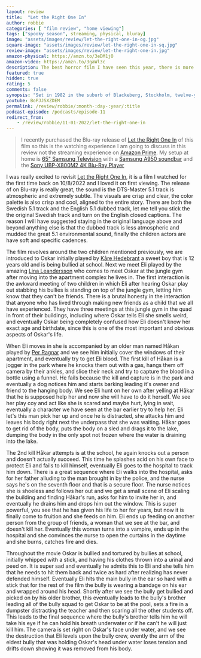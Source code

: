 ```yaml
---
layout: review
title:  "Let the Right One In"
author: robbie
categories: [ "film review", "home viewing"]
tags: ["spooky season", streaming, physical, bluray]
image: "assets/images/review/let-the-right-one-in-og.jpg"
square-image: "assets/images/review/let-the-right-one-in-sq.jpg"
review-image: "assets/images/review/let-the-right-one-in.jpg"
amazon-physical: https://amzn.to/3eDM1jO
amazon-video: https://amzn.to/3gaWl3c
description: The best horror film I have seen this year, there is more humanity, intimacy and believable scenes in this film then in all the others I have watched.
featured: true
hidden: true
rating: 5
comments: false
synopsis: "Set in 1982 in the suburb of Blackeberg, Stockholm, twelve-year-old Oskar is a lonely outsider, bullied at school by his classmates; at home, Oskar dreams of revenge against a trio of bullies. He befriends his twelve-year-old, next-door neighbor Eli, who only appears at night in the snow-covered playground outside their building."  
youtube: BoPJJSXZDEM
permalink: /review/robbie/:month-:day-:year/:title
podcast-episode: /podcasts/episode-11
redirect_from:
    - /review/robbie/11-01-2022/let-the-right-one-in
---
```

> I recently purchased the Blu-ray release of <a href="https://amzn.to/3eDM1jO">Let the Right One In</a> of this film so this is the watching experience I am going to discuss in this review not the streaming experience on <a href="https://amzn.to/3gaWl3c">Amazon Prime</a>.  My setup at home is  <a href="https://amzn.to/3eMhnV3">65" Samsung Television</a> with a <a href="https://amzn.to/3Ljd8wh">Samsung A950 soundbar</a> and the <a href="https://amzn.to/3LBgyuL">Sony UBP-X800M2 4K Blu-Ray Player</a>

I was really excited to revisit <a href="https://www.imdb.com/title/tt1139797/">Let the Right One In</a>, it is a film I watched for the first time back on 10/8/2022 and I loved it on first viewing.  The release of on Blu-ray is really great, the sound is the DTS-Master 5.1 track is atmospheric and extremely subtle.  The visuals are crisp and clear, the color palette is also crisp and cool, aligned to the entire story.  There are both the Swedish 5.1 track and the English 5.1 dubbed track, let me tell you stick the the original Swedish track and turn on the English closed captions.  The reason I will have suggested staying in the original language above and beyond anything else is that the dubbed track is less atmospheric and mudded the great 5.1 environmental sound, finally the children actors are have soft and specific cadences.

The film revolves around the two children mentioned previously, we are introduced to Oskar initially played by <a href="https://www.imdb.com/name/nm2968765/">Kåre Hedebrant</a> a sweet boy that is 12 years old and is being bullied at school.  Next we meet Eli played by the amazing <a href="https://www.imdb.com/name/nm2968351/">Lina Leandersson</a> who comes to meet Oskar at the jungle gym after moving into the apartment complex he lives in.  The first interaction is the awkward meeting of two children in which Eli after hearing Oskar play out stabbing his bullies is standing on top of the jungle gym, letting him know that they can't be friends.  There is a brutal honesty in the interaction that anyone who has lived through making new friends as a child that we all have experienced. They have three meetings at this jungle gym in the quad in front of their buildings, including where Oskar tells Eli she smells weird, and eventually Oskar being completely confused how Eli doesn't know her exact age and birthdate, since this is one of the most important and obvious aspects of Oskar's life.  

When Eli moves in she is accompanied by an older man named Håkan played by <a href="https://www.imdb.com/name/nm0706537/">Per Ragnar</a> and we see him initially cover the windows of their apartment, and eventually try to get Eli blood.  The first kill of Håkan is a jogger in the park where he knocks them out with a gas, hangs them off camera by their ankles, and slice their neck and try to capture the blood in a bottle using a funnel.  He fails because the kill and capture is in the park and eventually a dog notices him and starts barking leading it's owner and friend to the hanging body.  We see Eli hunt on her own after yelling at Håkar that he is supposed help her and now she will have to do it herself.  We see her play coy and act like she is scared and maybe hurt, lying in wait, eventually a character we have seen at the bar earlier try to help her.  Eli let's this man pick her up and once he is distracted, she attacks him and leaves his body right next the underpass that she was waiting.  Håkar goes to get rid of the body, puts the body on a sled and drags it to the lake, dumping the body in the only spot not frozen where the water is draining into the lake.  

The 2nd kill Håkar attempts is at the school, he again knocks out a person and doesn't actually succeed.  This time he splashes acid on his own face to protect Eli and fails to kill himself, eventually Eli goes to the hospital to track him down.  There is a great sequence where Eli walks into the hospital, asks for her father alluding to the man brought in by the police, and the nurse says he's on the seventh floor and that is a secure floor.  The nurse notices she is shoeless and follows her out and we get a small scene of Eli scaling the building and finding Håkar's run, asks for him to invite her in, and eventually he drains him and drops him out the window.  This is super powerful, you see that he has given his life to her for years, but now it is finally come to fruition and she feeds on him. Eli ends up feeding on another person from the group of friends, a woman that we see at the bar, and doesn't kill her.  Eventually this woman turns into a vampire, ends up in the hospital and she convinces the nurse to open the curtains in the daytime and she burns, catches fire and dies.

Throughout the movie Oskar is bullied and tortured by bullies at school, initially whipped with a stick, and having his clothes thrown into a urinal and peed on.  It is super sad and eventually he admits this to Eli and she tells him that he needs to hit them back and twice as hard after realizing has never defended himself.  Eventually Eli hits the main bully in the ear so hard with a stick that for the rest of the film the bully is wearing a bandage on his ear and wrapped around his head. Shortly after we see the bully get bullied and picked on by his older brother, this eventually leads to the bully's brother leading all of the bully squad to get Oskar to be at the pool, sets a fire in a dumpster distracting the teacher and then scaring all the other students off.  This leads to the final sequence where the bully's brother tells him he will take his eye if he can hold his breath underwater or if he can't he will just kill him.  The camera is set right on Oskar's face under water, and we see the destruction that Eli levels upon the bully crew, evently the arm of the eldest bully that was holding Oskar's head under water loses tension and drifts down showing it was removed from his body.  
